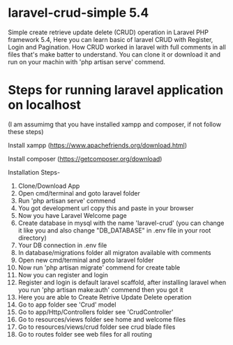 # laravel-crud-simple 5.4
Simple create retrieve update delete (CRUD) operation in Laravel PHP framework 5.4,
Here you can learn basic of laravel CRUD with Register, Login and Pagination. 
How CRUD worked in laravel with full comments in all files that's make batter to understand.
You can clone it or download it and run on your machin with 'php artisan serve' commend.

# Steps for running laravel application on localhost
(I am assumimg that you have installed xampp and composer, if not follow these steps)

Install xampp (https://www.apachefriends.org/download.html)

Install composer (https://getcomposer.org/download)

Installation Steps-
1) Clone/Download App
2) Open cmd/terminal and goto laravel folder
3) Run 'php artisan serve' commend
4) You got development url copy this and paste in your browser
5) Now you have Laravel Welcome page
6) Create database in mysql with the name 'laravel-crud' (you can change it like you and also change "DB_DATABASE" in .env file in your root directory)
7) Your DB connection in .env file
8) In database/migrations folder all migraton available with comments
9) Open new cmd/terminal and goto laravel folder
10) Now run 'php artisan migrate' commend for create table
11) Now you can register and login
12) Register and login is default laravel scaffold, after installing laravel when you run 'php artisan make:auth' commend then you got it
13) Here you are able to Create Retrive Update Delete operation
14) Go to app folder see 'Crud' model
15) Go to app/Http/Controllers folder see 'CrudController'
16) Go to resources/views folder see home and welcome files
17) Go to resources/views/crud folder see crud blade files
18) Go to routes folder see web files for all routing
